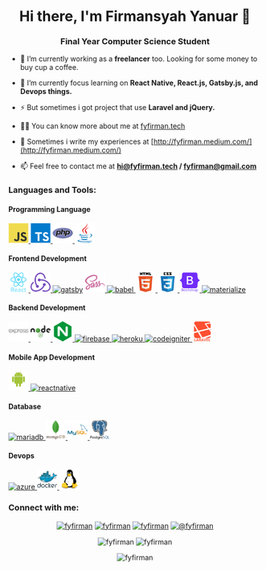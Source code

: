 <h1 align="center">Hi there, I'm Firmansyah Yanuar 👋</h1>
<h3 align="center">Final Year Computer Science Student</h3>

- 🔭 I’m currently working as a **freelancer** too. Looking for some money to buy cup a coffee.

- 🌱 I’m currently focus learning on **React Native, React.js, Gatsby.js, and Devops things.**

- ⚡ But sometimes i got project that use **Laravel and jQuery.**

- 👨‍💻 You can know more about me at [fyfirman.tech](fyfirman.tech)

- 📝 Sometimes i write my experiences at [http://fyfirman.medium.com/](http://fyfirman.medium.com/)

- 📫 Feel free to contact me at **hi@fyfirman.tech / fyfirman@gmail.com**

<h3 align="left">Languages and Tools:</h3>
<h4>Programming Language</h4>
<a href="https://developer.mozilla.org/en-US/docs/Web/JavaScript" target="_blank"> <img src="https://raw.githubusercontent.com/devicons/devicon/master/icons/javascript/javascript-original.svg" alt="javascript" width="40" height="40"/> <a href="https://www.typescriptlang.org/" target="_blank"> <img src="https://raw.githubusercontent.com/devicons/devicon/master/icons/typescript/typescript-original.svg" alt="typescript" width="40" height="40"/> </a> <a href="https://www.php.net" target="_blank"> <img src="https://raw.githubusercontent.com/devicons/devicon/master/icons/php/php-original.svg" alt="php" width="40" height="40"/> </a>  <a href="https://www.java.com" target="_blank"> <img src="https://raw.githubusercontent.com/devicons/devicon/master/icons/java/java-original.svg" alt="java" width="40" height="40"/> </a>

<h4>Frontend Development</h4>
<a href="https://reactjs.org/" target="_blank">
  <img src="https://raw.githubusercontent.com/devicons/devicon/master/icons/react/react-original-wordmark.svg" alt="react" width="40" height="40"/>
</a>
<a href="https://redux.js.org" target="_blank"><img src="https://raw.githubusercontent.com/devicons/devicon/master/icons/redux/redux-original.svg" alt="redux" width="40" height="40"/> </a> <a href="https://www.gatsbyjs.com/" target="_blank"> <img src="https://www.vectorlogo.zone/logos/gatsbyjs/gatsbyjs-icon.svg" alt="gatsby" width="40" height="40"/></a> <a href="https://sass-lang.com" target="_blank"> <img src="https://raw.githubusercontent.com/devicons/devicon/master/icons/sass/sass-original.svg" alt="sass" width="40" height="40"/> </a> <a href="https://babeljs.io/" target="_blank"> <img src="https://www.vectorlogo.zone/logos/babeljs/babeljs-icon.svg" alt="babel" width="40" height="40"/> </a><a href="https://www.w3.org/html/" target="_blank"> <img src="https://raw.githubusercontent.com/devicons/devicon/master/icons/html5/html5-original-wordmark.svg" alt="html5" width="40" height="40"/> </a><a href="https://www.w3schools.com/css/" target="_blank"> <img src="https://raw.githubusercontent.com/devicons/devicon/master/icons/css3/css3-original-wordmark.svg" alt="css3" width="40" height="40"/> </a><a href="https://getbootstrap.com" target="_blank"> <img src="https://raw.githubusercontent.com/devicons/devicon/master/icons/bootstrap/bootstrap-plain-wordmark.svg" alt="bootstrap" width="40" height="40"/> </a> <a href="https://materializecss.com/" target="_blank"> <img src="https://raw.githubusercontent.com/prplx/svg-logos/5585531d45d294869c4eaab4d7cf2e9c167710a9/svg/materialize.svg" alt="materialize" width="40" height="40"/> </a>

<h4>Backend Development</h4>
<a href="https://expressjs.com" target="_blank"> <img src="https://raw.githubusercontent.com/devicons/devicon/master/icons/express/express-original-wordmark.svg" alt="express" width="40" height="40"/> </a> <a href="https://nodejs.org" target="_blank"> <img src="https://raw.githubusercontent.com/devicons/devicon/master/icons/nodejs/nodejs-original-wordmark.svg" alt="nodejs" width="40" height="40"/> </a><a href="https://www.nginx.com" target="_blank"> <img src="https://raw.githubusercontent.com/devicons/devicon/master/icons/nginx/nginx-original.svg" alt="nginx" width="40" height="40"/> </a> <a href="https://firebase.google.com/" target="_blank"> <img src="https://www.vectorlogo.zone/logos/firebase/firebase-icon.svg" alt="firebase" width="40" height="40"/> </a> <a href="https://heroku.com" target="_blank"> <img src="https://www.vectorlogo.zone/logos/heroku/heroku-icon.svg" alt="heroku" width="40" height="40"/> </a> <a href="https://codeigniter.com" target="_blank"> <img src="https://cdn.worldvectorlogo.com/logos/codeigniter.svg" alt="codeigniter" width="40" height="40"/> </a> <a href="https://laravel.com/" target="_blank"> <img src="https://raw.githubusercontent.com/devicons/devicon/master/icons/laravel/laravel-plain-wordmark.svg" alt="laravel" width="40" height="40"/> </a>

<h4>Mobile App Development</h4>
<a href="https://developer.android.com" target="_blank"> <img src="https://raw.githubusercontent.com/devicons/devicon/master/icons/android/android-original-wordmark.svg" alt="android" width="40" height="40"/> </a>
<a href="https://reactnative.dev/" target="_blank"> <img src="https://reactnative.dev/img/header_logo.svg" alt="reactnative" width="40" height="40"/> </a><p align="left">

<h4>Database</h4>
<a href="https://mariadb.org/" target="_blank"> <img src="https://www.vectorlogo.zone/logos/mariadb/mariadb-icon.svg" alt="mariadb" width="40" height="40"/> </a> <a href="https://www.mongodb.com/" target="_blank"> <img src="https://raw.githubusercontent.com/devicons/devicon/master/icons/mongodb/mongodb-original-wordmark.svg" alt="mongodb" width="40" height="40"/> </a> <a href="https://www.mysql.com/" target="_blank"> <img src="https://raw.githubusercontent.com/devicons/devicon/master/icons/mysql/mysql-original-wordmark.svg" alt="mysql" width="40" height="40"/> </a><a href="https://www.postgresql.org" target="_blank"> <img src="https://raw.githubusercontent.com/devicons/devicon/master/icons/postgresql/postgresql-original-wordmark.svg" alt="postgresql" width="40" height="40"/> </a>

<h4>Devops</h4>
<a href="https://azure.microsoft.com/en-in/" target="_blank"> <img src="https://www.vectorlogo.zone/logos/microsoft_azure/microsoft_azure-icon.svg" alt="azure" width="40" height="40"/> </a>
<a href="https://www.docker.com/" target="_blank"> <img src="https://raw.githubusercontent.com/devicons/devicon/master/icons/docker/docker-original-wordmark.svg" alt="docker" width="40" height="40"/> </a> <a href="https://www.linux.org/" target="_blank"> <img src="https://raw.githubusercontent.com/devicons/devicon/master/icons/linux/linux-original.svg" alt="linux" width="40" height="40"/> </a>


<h3 align="left">Connect with me:</h3>
<p align="center">
<a href="https://dev.to/fyfirman" target="blank"><img align="center" src="https://cdn.jsdelivr.net/npm/simple-icons@3.0.1/icons/dev-dot-to.svg" alt="fyfirman" height="30" width="40" /></a>
<a href="https://linkedin.com/in/fyfirman" target="blank"><img align="center" src="https://cdn.jsdelivr.net/npm/simple-icons@3.0.1/icons/linkedin.svg" alt="fyfirman" height="30" width="40" /></a>
<a href="https://instagram.com/fyfirman" target="blank"><img align="center" src="https://cdn.jsdelivr.net/npm/simple-icons@3.0.1/icons/instagram.svg" alt="fyfirman" height="30" width="40" /></a>
<a href="https://medium.com/@fyfirman" target="blank"><img align="center" src="https://cdn.jsdelivr.net/npm/simple-icons@3.0.1/icons/medium.svg" alt="@fyfirman" height="30" width="40" /></a>
</p>

<p align="center"><img height="120" align="center" src="https://github-readme-stats.vercel.app/api/top-langs?username=fyfirman&show_icons=true&locale=en&layout=compact&theme=react" alt="fyfirman" /> <img height="120" align="center" src="https://github-readme-stats.vercel.app/api?username=fyfirman&show_icons=true&locale=en&theme=react" alt="fyfirman" /></p>

<p align="center"> <img src="https://komarev.com/ghpvc/?username=fyfirman&label=Profile%20views&color=blue&style=flat-square" alt="fyfirman" /> </p>
